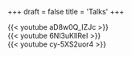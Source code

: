 +++
draft = false
title = 'Talks'
+++

{{< youtube aD8w0Q_IZJc >}}
<br>
{{< youtube 6Nl3uKlIReI >}}
<br>
{{< youtube cy-5XS2uor4 >}}

